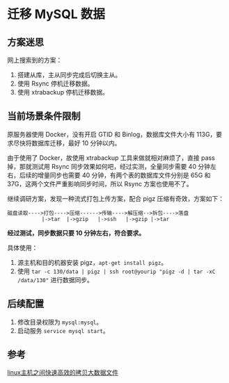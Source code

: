 # 迁移 MySQL 数据

## 方案迷思
网上搜索到的方案：

1. 搭建从库，主从同步完成后切换主从。
2. 使用 Rsync 停机迁移数据。
3. 使用 xtrabackup 停机迁移数据。

## 当前场景条件限制
原服务器使用 Docker，没有开启 GTID 和 Binlog，数据库文件大小有 113G，要求尽快将数据库迁移，最好 10 分钟以内。

由于使用了 Docker，故使用 xtrabackup 工具来做就相对麻烦了，直接 pass 掉，那就测试用 Rsync 同步效果如何吧，经过实测，全量同步需要 40 分钟左右，后续的增量同步也需要 40 分钟，有两个表的数据库文件分别是 65G 和 37G，这两个文件严重影响同步时间，所以 Rsync 方案也使用不了。

继续调研方案，发现一种流式打包上传方案，配合 pigz 压缩有奇效，方案如下：
```
磁盘读取---->打包---->压缩------>传输---->解压缩-->拆包---->落盘
           |->tar  |->gzip   |->ssh   |->gzip |->tar
```
**经过测试，同步数据只要 10 分钟左右，符合要求。**

具体使用：

1. 源主机和目的机器安装 pigz，`apt-get install pigz`。
2. 使用 `tar -c 130/data | pigz | ssh root@yourip "pigz -d | tar -xC /data/130"` 进行数据同步。

## 后续配置
1. 修改目录权限为 `mysql:mysql`。
2. 启动服务 `service mysql start`。

## 参考
[linux主机之间快速高效的拷贝大数据文件](https://lvtao.net/tool/1878.html)
